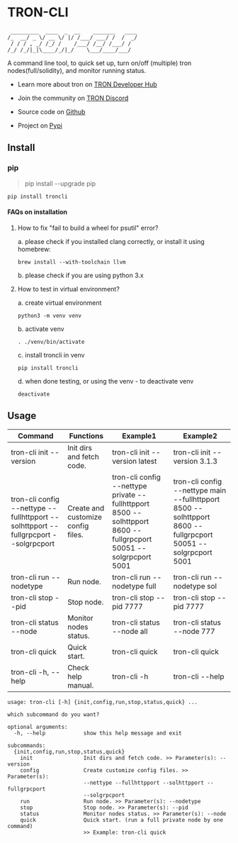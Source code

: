 # TRON-CLI
```
 _________  ____  _  __    _______   ____
/_  __/ _ \/ __ \/ |/ /___/ ___/ /  /  _/
 / / / , _/ /_/ /    /___/ /__/ /___/ /  
/_/ /_/|_|\____/_/|_/    \___/____/___/
```

A command line tool, to quick set up, turn on/off (multiple) tron nodes(full/solidity), and monitor running status.

* Learn more about tron on [TRON Developer Hub](https://developers.tron.network/docs/full-node)

* Join the community on [TRON Discord](https://discord.gg/GsRgsTD)

* Source code on [Github](https://github.com/tronprotocol/tron-cli)

* Project on [Pypi](https://pypi.org/project/troncli/)

## Install

### pip

> pip install --upgrade pip

```
pip install troncli
```

#### FAQs on installation

1. How to fix "fail to build a wheel for psutil" error?

    a. please check if you installed clang correctly, or install it using homebrew:

    ```
    brew install --with-toolchain llvm
    ```

    b. please check if you are using python 3.x

2. How to test in virtual environment?
    
    a. create virtual environment

    ```
    python3 -m venv venv
    ```

    b. activate venv

    ```
    . ./venv/bin/activate
    ```

    c. install troncli in venv

    ```
    pip install troncli
    ```

    d. when done testing, or using the venv - to deactivate venv

    ```
    deactivate
    ```

## Usage

| Command                                                                              | Functions                          | Example1                                                                                                         | Example2                                                                                                      |
|--------------------------------------------------------------------------------------|------------------------------------|------------------------------------------------------------------------------------------------------------------|---------------------------------------------------------------------------------------------------------------|
| tron-cli init --version                                                              | Init dirs and fetch code.          | tron-cli init --version latest                                                                                   | tron-cli init --version 3.1.3                                                                                 |
| tron-cli config --nettype --fullhttpport --solhttpport --fullgrpcport --solgrpcport  | Create and customize config files. | tron-cli config --nettype private --fullhttpport 8500 --solhttpport 8600 --fullgrpcport 50051 --solgrpcport 5001 | tron-cli config --nettype main --fullhttpport 8500 --solhttpport 8600 --fullgrpcport 50051 --solgrpcport 5001 |
| tron-cli run --nodetype                                                              | Run node.                          | tron-cli run --nodetype full                                                                                     | tron-cli run --nodetype sol                                                                                   |
| tron-cli stop --pid                                                                  | Stop node.                         | tron-cli stop --pid 7777                                                                                         | tron-cli stop --pid 7777                                                                                      |
| tron-cli status --node                                                               | Monitor nodes status.              | tron-cli status --node all                                                                                       | tron-cli status --node 777                                                                                    |
| tron-cli quick                                                                       | Quick start.                       | tron-cli quick                                                                                                   | tron-cli quick                                                                                                |
| tron-cli -h, --help                                                                  | Check help manual.                 | tron-cli -h                                                                                                      | tron-cli --help                                                                                               |


```
usage: tron-cli [-h] {init,config,run,stop,status,quick} ...

which subcommand do you want?

optional arguments:
  -h, --help            show this help message and exit

subcommands:
  {init,config,run,stop,status,quick}
    init                Init dirs and fetch code. >> Parameter(s): --version
    config              Create customize config files. >> Parameter(s):
                        --nettype --fullhttpport --solhttpport --fullgrpcport
                        --solgrpcport
    run                 Run node. >> Parameter(s): --nodetype
    stop                Stop node. >> Parameter(s): --pid
    status              Monitor nodes status. >> Parameter(s): --node
    quick               Quick start. (run a full private node by one command)
                        >> Example: tron-cli quick
```
